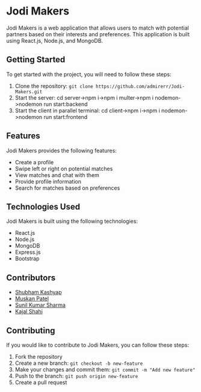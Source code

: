 
# Jodi Makers

Jodi Makers is a web application that allows users to match with potential partners based on their interests and preferences. This application is built using React.js, Node.js, and MongoDB.

## Getting Started

To get started with the project, you will need to follow these steps:

1. Clone the repository: `git clone https://github.com/admirerr/Jodi-Makers.git`
2. Start the server: 
   cd server->npm i->npm i multer->npm i nodemon->nodemon run start:backend
3. Start the client in parallel terminal: 
   cd client->npm i->npm i nodemon->nodemon run start:frontend

## Features

Jodi Makers provides the following features:

- Create a profile
- Swipe left or right on potential matches
- View matches and chat with them
- Provide profile information
- Search for matches based on preferences

## Technologies Used

Jodi Makers is built using the following technologies:

- React.js
- Node.js
- MongoDB
- Express.js
- Bootstrap


## Contributors

* [Shubham Kashyap](https://github.com/admirerr)
* [Muskan Patel](https://github.com/muskan272002)
* [Sunil Kumar Sharma](https://github.com/SunilkumarSharma129)
* [Kajal Shahi](https://github.com/shahikaju7)




## Contributing

If you would like to contribute to Jodi Makers, you can follow these steps:

1. Fork the repository
2. Create a new branch: `git checkout -b new-feature`
3. Make your changes and commit them: `git commit -m "Add new feature"`
4. Push to the branch: `git push origin new-feature`
5. Create a pull request



